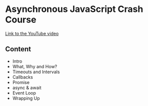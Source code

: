 # Asynchronous JavaScript Crash Course

[Link to the YouTube video](https://www.youtube.com/watch?v=exBgWAIeIeg)

## Content

- Intro
- What, Why and How?
- Timeouts and Intervals
- Callbacks
- Promise
- async & await
- Event Loop
- Wrapping Up
